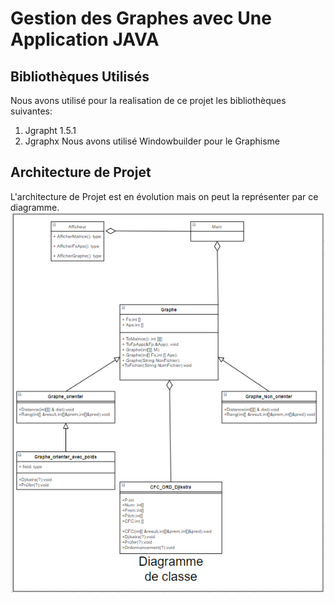 # Gestion des Graphes avec Une Application JAVA
## Bibliothèques Utilisés
Nous avons utilisé pour la realisation de ce projet les bibliothèques suivantes:
1. Jgrapht 1.5.1
2. Jgraphx
Nous avons utilisé Windowbuilder pour le Graphisme
## Architecture de Projet
L'architecture de Projet est en évolution mais on peut la représenter par ce diagramme.
![Image of Yaktocat](https://github.com/AllKings/projet-graph-algo/blob/main/diagramme%20de%20classe%20temporaie.png)
